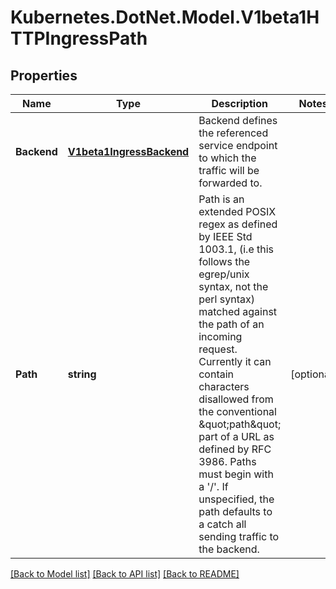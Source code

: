# Kubernetes.DotNet.Model.V1beta1HTTPIngressPath
## Properties

Name | Type | Description | Notes
------------ | ------------- | ------------- | -------------
**Backend** | [**V1beta1IngressBackend**](V1beta1IngressBackend.md) | Backend defines the referenced service endpoint to which the traffic will be forwarded to. | 
**Path** | **string** | Path is an extended POSIX regex as defined by IEEE Std 1003.1, (i.e this follows the egrep/unix syntax, not the perl syntax) matched against the path of an incoming request. Currently it can contain characters disallowed from the conventional \&quot;path\&quot; part of a URL as defined by RFC 3986. Paths must begin with a &#39;/&#39;. If unspecified, the path defaults to a catch all sending traffic to the backend. | [optional] 

[[Back to Model list]](../README.md#documentation-for-models) [[Back to API list]](../README.md#documentation-for-api-endpoints) [[Back to README]](../README.md)

